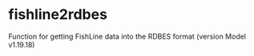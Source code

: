 # fishline2rdbes

Function for getting FishLine data into the RDBES format (version Model v1.19.18)
